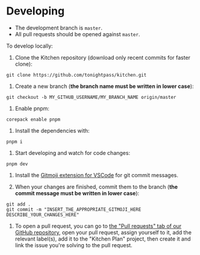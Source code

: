 # Developing

- The development branch is `master`.
- All pull requests should be opened against `master`.

To develop locally:

1.  Clone the Kitchen repository (download only recent commits for faster clone):
   ```
   git clone https://github.com/tonightpass/kitchen.git
   ```
1.  Create a new branch (**the branch name must be written in lower case**):
   ```
   git checkout -b MY_GITHUB_USERNAME/MY_BRANCH_NAME origin/master
   ```
1.  Enable pnpm:
   ```
   corepack enable pnpm
   ```
1.  Install the dependencies with:
   ```
   pnpm i
   ```
1.  Start developing and watch for code changes:
   ```
   pnpm dev
   ```

1.  Install the [Gitmoji extension for VSCode](https://marketplace.visualstudio.com/items?itemName=seatonjiang.gitmoji-vscode) for git commit messages.    

1.  When your changes are finished, commit them to the branch (**the commit message must be written in lower case**):
   ```
   git add .
   git commit -m "INSERT_THE_APPROPRIATE_GITMOJI_HERE DESCRIBE_YOUR_CHANGES_HERE"
   ```
1.  To open a pull request, you can go to [the "Pull requests" tab of our GitHub repository](https://github.com/tonightpass/kitchen/pulls), open your pull request, assign yourself to it, add the relevant label(s), add it to the "Kitchen Plan" project, then create it and link the issue you're solving to the pull request.
